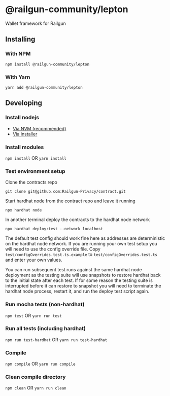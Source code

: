 # @railgun-community/lepton
Wallet framework for Railgun

## Installing
### With NPM
`npm install @railgun-community/lepton`

### With Yarn
`yarn add @railgun-community/lepton`

## Developing
### Install nodejs
- [Via NVM (recommended)](https://github.com/nvm-sh/nvm)
- [Via installer](https://nodejs.org)

### Install modules
`npm install` OR `yarn install`

### Test environment setup
Clone the contracts repo

`git clone git@github.com:Railgun-Privacy/contract.git`

Start hardhat node from the contract repo and leave it running

`npx hardhat node`

In another terminal deploy the contracts to the hardhat node network

`npx hardhat deploy:test --network localhost`

The default test config should work fine here as addresses are deterministic on the hardhat node network. If you are running your own test setup you will need to use the config override file. Copy `test/configOverrides.test.ts.example` to `test/configOverrides.test.ts` and enter your own values.

You can run subsequent test runs against the same hardhat node deployment as the testing suite will use snapshots to restore hardhat back to the initial state after each test. If for some reason the testing suite is interrupted before it can restore to snapshot you will need to terminate the hardhat node process, restart it, and run the deploy test script again.

### Run mocha tests (non-hardhat)
`npm test` OR `yarn run test`

### Run all tests (including hardhat)
`npm run test-hardhat` OR `yarn run test-hardhat`

### Compile
`npm compile` OR `yarn run compile`

### Clean compile directory
`npm clean` OR `yarn run clean`
